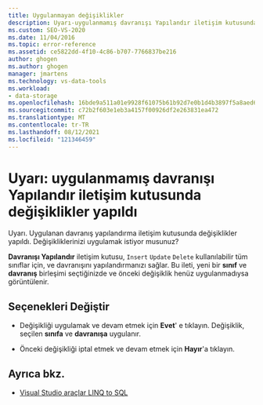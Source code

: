 ```yaml
---
title: Uygulanmayan değişiklikler
description: Uyarı-uygulanmamış davranışı Yapılandır iletişim kutusunda değişiklikler yapıldı. bu Visual Studio O/R Designer iletisi hakkındaki bilgileri görüntüleyin.
ms.custom: SEO-VS-2020
ms.date: 11/04/2016
ms.topic: error-reference
ms.assetid: ce5822dd-4f10-4c86-b707-7766837be216
author: ghogen
ms.author: ghogen
manager: jmartens
ms.technology: vs-data-tools
ms.workload:
- data-storage
ms.openlocfilehash: 16bde9a511a01e9928f61075b61b92d7e0b1d4b3897f5a8aed69d3155a94134b
ms.sourcegitcommit: c72b2f603e1eb3a4157f00926df2e263831ea472
ms.translationtype: MT
ms.contentlocale: tr-TR
ms.lasthandoff: 08/12/2021
ms.locfileid: "121346459"
---
```

# <a name="warning-changes-have-been-made-to-the-configure-behavior-dialog-box-that-have-not-been-applied"></a>Uyarı: uygulanmamış davranışı Yapılandır iletişim kutusunda değişiklikler yapıldı

Uyarı. Uygulanan davranış yapılandırma iletişim kutusunda değişiklikler yapıldı. Değişikliklerinizi uygulamak istiyor musunuz?

**Davranışı Yapılandır** iletişim kutusu, `Insert` `Update` `Delete` kullanılabilir tüm sınıflar için, ve davranışını yapılandırmanızı sağlar. Bu ileti, yeni bir **sınıf** ve **davranış** birleşimi seçtiğinizde ve önceki değişiklik henüz uygulanmadıysa görüntülenir.

## <a name="change-options"></a>Seçenekleri Değiştir

- Değişikliği uygulamak ve devam etmek için **Evet**' e tıklayın. Değişiklik, seçilen **sınıfa** ve **davranışa** uygulanır.

- Önceki değişikliği iptal etmek ve devam etmek için **Hayır**'a tıklayın.

## <a name="see-also"></a>Ayrıca bkz.

- [Visual Studio araçlar LINQ to SQL](../data-tools/linq-to-sql-tools-in-visual-studio2.md)